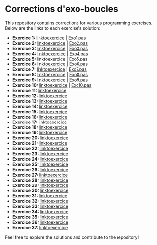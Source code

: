 # Corrections d'exo-boucles

This repository contains corrections for various programming exercises. Below are the links to each exercise's solution:

- **Exercice 1:** [linktoexercice](./exer1algo.txt) | [Exo1.pas](./Exo1.pas)
- **Exercice 2:** [linktoexercice](./exer2algo.txt) | [Exo2.pas](./Exo2.pas)
- **Exercice 3:** [linktoexercice](./exer3algo.txt) | [Exo3.pas](./Exo3.pas)
- **Exercice 4:** [linktoexercice](./exer4algo.txt) | [Exo4.pas](./Exo4.pas)
- **Exercice 5:** [linktoexercice](./exer5algo.txt) | [Exo5.pas](./Exo5.pas)
- **Exercice 6:** [linktoexercice](./exer6algo.txt) | [Exo6.pas](./Exo6.pas)
- **Exercice 7:** [linktoexercice](./exer7algo.txt) | [Exo7.pas](./Exo7.pas)
- **Exercice 8:** [linktoexercice](./exer8algo.txt) | [Exo8.pas](./Exo8.pas)
- **Exercice 9:** [linktoexercice](./exer9algo.txt) | [Exo9.pas](./Exo9.pas)
- **Exercice 10:** [linktoexercice](./exer10algo.txt) | [Exo10.pas](./Exo10.pas)
- **Exercice 11:** [linktoexercice](./exer11algo.txt)
- **Exercice 12:** [linktoexercice](./exer12algo.txt)
- **Exercice 13:** [linktoexercice](./exer13algo.txt)
- **Exercice 14:** [linktoexercice](./exer14algo.txt)
- **Exercice 15:** [linktoexercice](./exer15algo.txt)
- **Exercice 16:** [linktoexercice](./exer16algo.txt)
- **Exercice 17:** [linktoexercice](./exer17algo.txt)
- **Exercice 18:** [linktoexercice](./exer18algo.txt)
- **Exercice 19:** [linktoexercice](./exer19algo.txt)
- **Exercice 20:** [linktoexercice](./exer20algo.txt)
- **Exercice 21:** [linktoexercice](./exer21algo.txt)
- **Exercice 22:** [linktoexercice](./exer22algo.txt)
- **Exercice 23:** [linktoexercice](./exer23algo.txt)
- **Exercice 24:** [linktoexercice](./exer24algo.txt)
- **Exercice 25:** [linktoexercice](./exer25algo.txt)
- **Exercice 26:** [linktoexercice](./exer26algo.txt)
- **Exercice 27:** [linktoexercice](./exer27algo.txt)
- **Exercice 28:** [linktoexercice](./exer28algo.txt)
- **Exercice 29:** [linktoexercice](./exer29algo.txt)
- **Exercice 30:** [linktoexercice](./exer30algo.txt)
- **Exercice 31:** [linktoexercice](./exer31algo.txt)
- **Exercice 32:** [linktoexercice](./exer32algo.txt)
- **Exercice 33:** [linktoexercice](./exer33algo.txt)
- **Exercice 34:** [linktoexercice](./exer34algo.txt)
- **Exercice 35:** [linktoexercice](./exer35algo.txt)
- **Exercice 36:** [linktoexercice](./exer36algo.txt)
- **Exercice 37:** [linktoexercice](./exer37algo.txt)

Feel free to explore the solutions and contribute to the repository!
